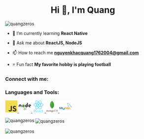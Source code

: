 <h1 align="center">Hi 👋, I'm Quang</h1>
<p align="left"> <img src="https://komarev.com/ghpvc/?username=quangzeros&label=Profile%20views&color=0e75b6&style=flat" alt="quangzeros" /> </p>

- 🌱 I’m currently learning **React Native**

- 💬 Ask me about **ReactJS, NodeJS**

- 📫 How to reach me **nguyenkhacquang1762004@gmail.com**

- ⚡ Fun fact **My favorite hobby is playing football**

<h3 align="left">Connect with me:</h3>
<p align="left">
</p>

<h3 align="left">Languages and Tools:</h3>
<p align="left">  <a href="https://developer.mozilla.org/en-US/docs/Web/JavaScript" target="_blank" rel="noreferrer"> <img src="https://raw.githubusercontent.com/devicons/devicon/master/icons/javascript/javascript-original.svg" alt="javascript" width="40" height="40"/> </a> <a href="https://nodejs.org" target="_blank" rel="noreferrer"> <img src="https://raw.githubusercontent.com/devicons/devicon/master/icons/nodejs/nodejs-original-wordmark.svg" alt="nodejs" width="40" height="40"/> </a> <a href="https://reactjs.org/" target="_blank" rel="noreferrer"> <img src="https://raw.githubusercontent.com/devicons/devicon/master/icons/react/react-original-wordmark.svg" alt="react" width="40" height="40"/> </a> <a href="https://www.mongodb.com/" target="_blank" rel="noreferrer"> <img src="https://raw.githubusercontent.com/devicons/devicon/master/icons/mongodb/mongodb-original-wordmark.svg" alt="mongodb" width="40" height="40"/> </a> <a href="https://www.mysql.com/" target="_blank" rel="noreferrer"> <img src="https://raw.githubusercontent.com/devicons/devicon/master/icons/mysql/mysql-original-wordmark.svg" alt="mysql" width="40" height="40"/> </a> </p>

<p><img align="left" src="https://github-readme-stats.vercel.app/api/top-langs?username=quangzeros&show_icons=true&locale=en&layout=compact" alt="quangzeros" /></p>

<p>&nbsp;<img align="center" src="https://github-readme-stats.vercel.app/api?username=quangzeros&show_icons=true&locale=en" alt="quangzeros" /></p>

<p><img align="center" src="https://github-readme-streak-stats.herokuapp.com/?user=quangzeros&" alt="quangzeros" /></p>
